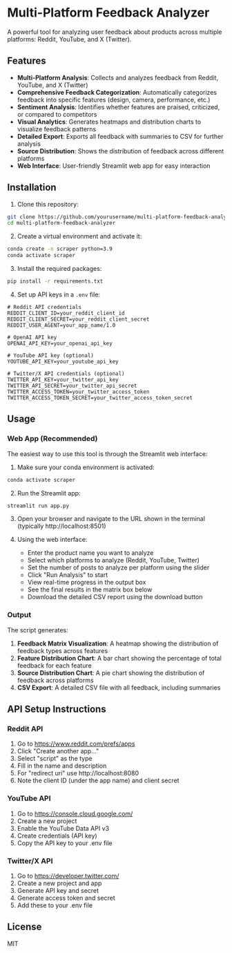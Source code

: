 # Multi-Platform Feedback Analyzer

A powerful tool for analyzing user feedback about products across multiple platforms: Reddit, YouTube, and X (Twitter).

## Features

- **Multi-Platform Analysis**: Collects and analyzes feedback from Reddit, YouTube, and X (Twitter)
- **Comprehensive Feedback Categorization**: Automatically categorizes feedback into specific features (design, camera, performance, etc.)
- **Sentiment Analysis**: Identifies whether features are praised, criticized, or compared to competitors
- **Visual Analytics**: Generates heatmaps and distribution charts to visualize feedback patterns
- **Detailed Export**: Exports all feedback with summaries to CSV for further analysis
- **Source Distribution**: Shows the distribution of feedback across different platforms
- **Web Interface**: User-friendly Streamlit web app for easy interaction

## Installation

1. Clone this repository:
```bash
git clone https://github.com/yourusername/multi-platform-feedback-analyzer.git
cd multi-platform-feedback-analyzer
```

2. Create a virtual environment and activate it:
```bash
conda create -n scraper python=3.9
conda activate scraper
```

3. Install the required packages:
```bash
pip install -r requirements.txt
```

4. Set up API keys in a `.env` file:
```
# Reddit API credentials
REDDIT_CLIENT_ID=your_reddit_client_id
REDDIT_CLIENT_SECRET=your_reddit_client_secret
REDDIT_USER_AGENT=your_app_name/1.0

# OpenAI API key
OPENAI_API_KEY=your_openai_api_key

# YouTube API key (optional)
YOUTUBE_API_KEY=your_youtube_api_key

# Twitter/X API credentials (optional)
TWITTER_API_KEY=your_twitter_api_key
TWITTER_API_SECRET=your_twitter_api_secret
TWITTER_ACCESS_TOKEN=your_twitter_access_token
TWITTER_ACCESS_TOKEN_SECRET=your_twitter_access_token_secret
```

## Usage

### Web App (Recommended)

The easiest way to use this tool is through the Streamlit web interface:

1. Make sure your conda environment is activated:
```bash
conda activate scraper
```

2. Run the Streamlit app:
```bash
streamlit run app.py
```

3. Open your browser and navigate to the URL shown in the terminal (typically http://localhost:8501)

4. Using the web interface:
   - Enter the product name you want to analyze
   - Select which platforms to analyze (Reddit, YouTube, Twitter)
   - Set the number of posts to analyze per platform using the slider
   - Click "Run Analysis" to start
   - View real-time progress in the output box
   - See the final results in the matrix box below
   - Download the detailed CSV report using the download button


### Output

The script generates:

1. **Feedback Matrix Visualization**: A heatmap showing the distribution of feedback types across features
2. **Feature Distribution Chart**: A bar chart showing the percentage of total feedback for each feature
3. **Source Distribution Chart**: A pie chart showing the distribution of feedback across platforms
4. **CSV Export**: A detailed CSV file with all feedback, including summaries

## API Setup Instructions

### Reddit API

1. Go to https://www.reddit.com/prefs/apps
2. Click "Create another app..."
3. Select "script" as the type
4. Fill in the name and description
5. For "redirect uri" use http://localhost:8080
6. Note the client ID (under the app name) and client secret

### YouTube API

1. Go to https://console.cloud.google.com/
2. Create a new project
3. Enable the YouTube Data API v3
4. Create credentials (API key)
5. Copy the API key to your .env file

### Twitter/X API

1. Go to https://developer.twitter.com/
2. Create a new project and app
3. Generate API key and secret
4. Generate access token and secret
5. Add these to your .env file

## License

MIT 
